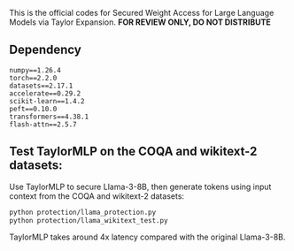 This is the official codes for Secured Weight Access for Large Language Models via Taylor Expansion.
**FOR REVIEW ONLY, DO NOT DISTRIBUTE**

## Dependency

```angular2html
numpy==1.26.4
torch==2.2.0
datasets==2.17.1
accelerate==0.29.2
scikit-learn==1.4.2
peft==0.10.0
transformers==4.38.1
flash-attn==2.5.7
```


## Test TaylorMLP on the COQA and wikitext-2 datasets:

Use TaylorMLP to secure Llama-3-8B, then generate tokens using input context from the COQA and wikitext-2 datasets:

```bash 
python protection/llama_protection.py 
python protection/llama_wikitext_test.py
```

TaylorMLP takes around 4x latency compared with the original Llama-3-8B.

